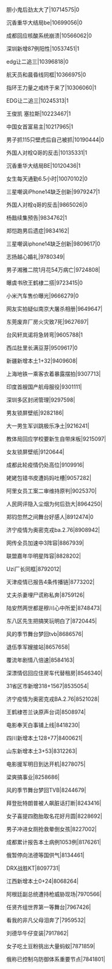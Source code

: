 胆小鬼后劲太大了|10714575|0

沉香重华大结局be|10699056|0

成都回应核酸系统崩溃|10566062|0

深圳新增87例阳性|10537451|1

edg让二追三|10396818|0

航天员和晨昏线同框|10366975|0

指环王力量之戒终于来了|10306060|1

EDG让二追三|10245313|1

王俊凯 塞拉斯|10223467|1

中国女首富易主|10217965|1

男子抓115只壁虎后自己被抓|10190444|0

外国人对栓Q哥的反击|10135331|1

沉香重华大结局BE|10120436|1

女生每天通勤6.5小时|10070102|0

三星嘲讽iPhone14缺乏创新|9979247|1

外国人对栓q哥的反击|9865026|0

杨戬续集预告|9834762|1

郑恺跑男后遗症|9834162|

三星嘲讽iphone14缺乏创新|9809617|0

志扬越心婚礼|9780349|

男子湘雅二院1月花54万病亡|9724808|

曝虞书欣王鹤棣二搭|9723415|0

小米汽车售价曝光|9666279|0

网友实拍疑似南京大屠杀相册|9649647|

东莞废弃厂房火灾致7死|9627697|

台风轩岚诺将急转弯|9605788|1

西瓜肚里长满豆芽|9509617|0

新疆新增本土1+32|9409608|

上海地铁一乘客衣着暴露摆拍|9307713|

印度首艘国产航母服役|9301111|

深圳多区封闭管理|9297598|

男友锁屏壁纸|9282186|

大一男生军训跳极乐净土|9216241|

教体局回应学校要新生自带床板|9215097|

女友锁屏壁纸|9120644|

成都此轮疫情仍处高位|9109916|

姥姥包错书皮遭妈妈吐槽|9057282|

阿里女员工案二审维持原判|9025370|

人民网评隐入尘烟为何后劲大|8964250|

郑钧忽然之间舞台好感人|8912474|0

济宁疫情为奥密克戎ba.2.76|8908942|

网传全员加速中3阵容|8867939|

联盟嘉年华明星阵容|8828202|

Uzi厂长同框|8792012|

天津疫情已报告4条传播链|8773202|

丈夫杀妻埋尸谎称私奔|8759126|

陆安然两世都是穆川心中所爱|8748473|

东八区先生把搞笑玩明白了|8720445|

风的季节舞台梦回tvb|8686576|

退伍季军嫂接站|8657658|

覆流年剧情八倍速|8584163|

深漂情侣回应住房车代替租房|8546340|

31省区市新增318+1567|8535054|

济宁疫情为奥密克戎BA.2.76|8521028|

王鹤棣苍兰诀原声台词|8508974|

电影奉天白事铺上线|8418230|

四川新增本土128+77|8400621|

山东新增本土3+53|8312263|

电影援军明日到达开机|8278075|

梁爽搞事业|8258686|

风的季节舞台梦回TVB|8244679|

拜登批特朗普被人飙脏话打断|8243416|

女子喜提四胞胎取名花好月圆|8228692|

男子冲进女厕抢救晕倒女孩|8227002|

成都累计报告本土病例1053例|8176261|

俄暂停向法德等国供气|8134461|

DRX战胜KT|8097731|

江西新增本土0+24|8068264|

阿根廷副总统遭持枪威胁现场|7970566|

任贤齐组世界第一等舞台|7967426|

看我的非凡父母泪奔了|7959532|

刘德华牛仔变装|7917862|

女子吃土豆粉挑出大量蚂蚁|7871859|

俄称已控制乌防御体系重要节点|7841801|

